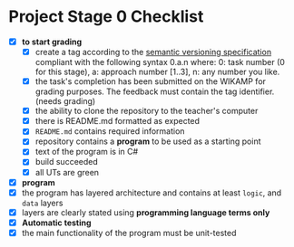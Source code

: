 # Project Stage 0 Checklist

- [x] **to start grading**
  - [x] create a tag according to the [semantic versioning specification](https://semver.org/) compliant with the following syntax 0.a.n where: 0: task number (0 for this stage), a: approach number [1..3], n: any number you like.
  - [x] the task's completion has been submitted on the WIKAMP for grading purposes. The feedback must contain the tag identifier. (needs grading)
  - [x] the ability to clone the repository to the teacher's computer
  - [x] there is README.md formatted as expected
  - [x] `README.md` contains required information
  - [x] repository contains a **program** to be used as a starting point
  - [x] text of the program is in C#
  - [x] build succeeded
  - [x] all UTs are green
- [x] **program**
 - [x] the program has layered architecture and contains at least `logic`, and `data` layers
- [x] layers are clearly stated using **programming language terms only**
- [x] **Automatic testing**
 - [x] the main functionality of the program must be unit-tested